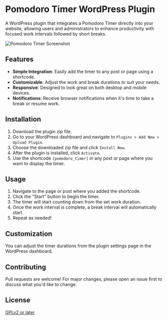 # Pomodoro Timer WordPress Plugin

A WordPress plugin that integrates a Pomodoro Timer directly into your website, allowing users and administrators to enhance productivity with focused work intervals followed by short breaks.

![Pomodoro Timer Screenshot](https://user-images.githubusercontent.com/68567107/268466039-d1a12874-e991-4563-8b8d-1d4089b9a1cc.png)

## Features

- **Simple Integration**: Easily add the timer to any post or page using a shortcode.
- **Customizable**: Adjust the work and break durations to suit your needs.
- **Responsive**: Designed to look great on both desktop and mobile devices.
- **Notifications**: Receive browser notifications when it's time to take a break or resume work.

## Installation

1. Download the plugin zip file.
2. Go to your WordPress dashboard and navigate to `Plugins > Add New > Upload Plugin`.
3. Choose the downloaded zip file and click `Install Now`.
4. After the plugin is installed, click `Activate`.
5. Use the shortcode `[pomodoro_timer]` in any post or page where you want to display the timer.

## Usage

1. Navigate to the page or post where you added the shortcode.
2. Click the "Start" button to begin the timer.
3. The timer will start counting down from the set work duration.
4. Once the work interval is complete, a break interval will automatically start.
5. Repeat as needed!

## Customization

You can adjust the timer durations from the plugin settings page in the WordPress dashboard.

## Contributing

Pull requests are welcome! For major changes, please open an issue first to discuss what you'd like to change.

## License

[GPLv2 or later](https://www.gnu.org/licenses/old-licenses/gpl-2.0.en.html)
